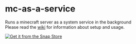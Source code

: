 # mc-as-a-service
Runs a minecraft server as a system service in the background  
Please read the [wiki](mc-as-a-service/wiki) for information about setup and usage.

[![Get it from the Snap Store](https://snapcraft.io/static/images/badges/en/snap-store-black.svg)](https://snapcraft.io/mc-as-a-service)
